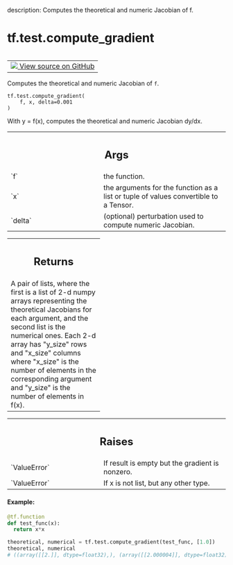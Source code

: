 description: Computes the theoretical and numeric Jacobian of f.

<div itemscope itemtype="http://developers.google.com/ReferenceObject">
<meta itemprop="name" content="tf.test.compute_gradient" />
<meta itemprop="path" content="Stable" />
</div>

# tf.test.compute_gradient

<!-- Insert buttons and diff -->

<table class="tfo-notebook-buttons tfo-api nocontent" align="left">
<td>
  <a target="_blank" href="https://github.com/tensorflow/tensorflow/blob/r2.3/tensorflow/python/ops/gradient_checker_v2.py#L294-L332">
    <img src="https://www.tensorflow.org/images/GitHub-Mark-32px.png" />
    View source on GitHub
  </a>
</td>
</table>



Computes the theoretical and numeric Jacobian of `f`.

<pre class="devsite-click-to-copy prettyprint lang-py tfo-signature-link">
<code>tf.test.compute_gradient(
    f, x, delta=0.001
)
</code></pre>



<!-- Placeholder for "Used in" -->

With y = f(x), computes the theoretical and numeric Jacobian dy/dx.

<!-- Tabular view -->
 <table class="responsive fixed orange">
<colgroup><col width="214px"><col></colgroup>
<tr><th colspan="2"><h2 class="add-link">Args</h2></th></tr>

<tr>
<td>
`f`
</td>
<td>
the function.
</td>
</tr><tr>
<td>
`x`
</td>
<td>
the arguments for the function as a list or tuple of values convertible
to a Tensor.
</td>
</tr><tr>
<td>
`delta`
</td>
<td>
(optional) perturbation used to compute numeric Jacobian.
</td>
</tr>
</table>



<!-- Tabular view -->
 <table class="responsive fixed orange">
<colgroup><col width="214px"><col></colgroup>
<tr><th colspan="2"><h2 class="add-link">Returns</h2></th></tr>
<tr class="alt">
<td colspan="2">
A pair of lists, where the first is a list of 2-d numpy arrays representing
the theoretical Jacobians for each argument, and the second list is the
numerical ones. Each 2-d array has "y_size" rows
and "x_size" columns where "x_size" is the number of elements in the
corresponding argument and "y_size" is the number of elements in f(x).
</td>
</tr>

</table>



<!-- Tabular view -->
 <table class="responsive fixed orange">
<colgroup><col width="214px"><col></colgroup>
<tr><th colspan="2"><h2 class="add-link">Raises</h2></th></tr>

<tr>
<td>
`ValueError`
</td>
<td>
If result is empty but the gradient is nonzero.
</td>
</tr><tr>
<td>
`ValueError`
</td>
<td>
If x is not list, but any other type.
</td>
</tr>
</table>



#### Example:


```python
@tf.function
def test_func(x):
  return x*x

theoretical, numerical = tf.test.compute_gradient(test_func, [1.0])
theoretical, numerical
# ((array([[2.]], dtype=float32),), (array([[2.000004]], dtype=float32),))
```